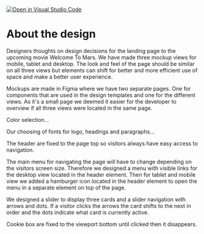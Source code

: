 [![Open in Visual Studio Code](https://classroom.github.com/assets/open-in-vscode-c66648af7eb3fe8bc4f294546bfd86ef473780cde1dea487d3c4ff354943c9ae.svg)](https://classroom.github.com/online_ide?assignment_repo_id=9677287&assignment_repo_type=AssignmentRepo)

# About the design
Designers thoughts on design decisions for the landing page to the upcoming movie Welcome To Mars. We have made three mockup views for mobile, tablet and desktop. The look and feel of the page should be similar on all three views but elements can shift for better and more efficient use of space and make a better user experience.

Mockups are made in Figma where we have two separate pages. One for components that are used in the design templates and one for the different views. As it's a small page we deemed it easier for the developer to overview if all three views were located in the same page.

Color selection…

Our choosing of fonts for logo, headings and paragraphs…

The header are fixed to the page top so visitors always have easy access to navigation.

The main menu for navigating the page will have to change depending on the visitors screen size. Therefore we designed a menu with visible links for the desktop view located in the header element. Then for tablet and mobile view we added a hamburger icon located in the header element to open the menu in a separate element on top of the page.

We designed a slider to display three cards and a slider navigation with arrows and dots. If a visitor clicks the arrows the card shifts to the next in order and the dots indicate what card is currently active.

Cookie box are fixed to the viewport bottom until clicked then it disappears. 
